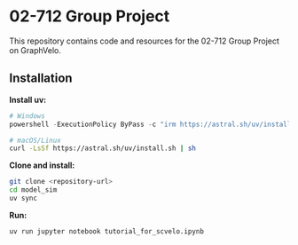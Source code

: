 # 02-712 Group Project

This repository contains code and resources for the 02-712 Group Project on GraphVelo.

## Installation

**Install uv:**
```powershell
# Windows
powershell -ExecutionPolicy ByPass -c "irm https://astral.sh/uv/install.ps1 | iex"
```

```bash
# macOS/Linux
curl -LsSf https://astral.sh/uv/install.sh | sh
```

**Clone and install:**
```bash
git clone <repository-url>
cd model_sim
uv sync
```

**Run:**
```bash
uv run jupyter notebook tutorial_for_scvelo.ipynb
```

